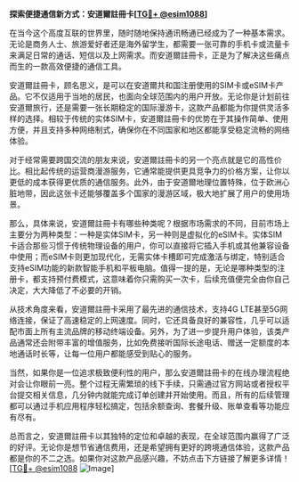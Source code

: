 **探索便捷通信新方式：安道爾註冊卡[[TG💪+ @esim1088](https://t.me/s/esim1088)]**

在当今这个高度互联的世界里，随时随地保持通讯畅通已经成为了一种基本需求。无论是商务人士、旅游爱好者还是海外留学生，都需要一张可靠的手机卡或流量卡来满足日常的通话、短信以及上网需求。而安道爾註冊卡，正是为了解决这些痛点而生的一款高效便捷的通信工具。

安道爾註冊卡，顾名思义，是可以在安道爾共和国注册使用的SIM卡或eSIM卡产品。它不仅适用于当地的居民，也面向全球范围内的用户开放。无论你是计划前往安道爾旅行，还是需要一张长期稳定的国际漫游卡，这款产品都能为你提供灵活多样的选择。相较于传统的实体SIM卡，安道爾註冊卡的优势在于其操作简单、使用方便，并且支持多种网络制式，确保你在不同国家和地区都能享受稳定流畅的网络体验。

对于经常需要跨国交流的朋友来说，安道爾註冊卡的另一个亮点就是它的高性价比。相比起传统的运营商漫游服务，它通常能提供更具竞争力的价格方案，让你以更低的成本获得更优质的通信服务。此外，由于安道爾地理位置特殊，位于欧洲心脏地带，因此这张卡还能够覆盖多个国家的漫游区域，极大地扩展了用户的使用场景。

那么，具体来说，安道爾註冊卡有哪些种类呢？根据市场需求的不同，目前市场上主要分为两种类型：一种是实体SIM卡，另一种则是虚拟化的eSIM卡。实体SIM卡适合那些习惯于传统物理设备的用户，你可以直接将它插入手机或其他兼容设备中使用；而eSIM卡则更加现代化，无需实体卡槽即可完成激活与绑定，特别适合支持eSIM功能的新款智能手机和平板电脑。值得一提的是，无论是哪种类型的注册卡，都支持预付费模式，这意味着你只需购买一次卡，后续充值便完全由你自己决定，大大降低了不必要的开销。

从技术角度来看，安道爾註冊卡采用了最先进的通信技术，支持4G LTE甚至5G网络连接，保证了高速稳定的上网速度。同时，它还具备良好的兼容性，几乎可以适配市面上所有主流品牌的移动终端设备。另外，为了进一步提升用户体验，该类产品通常还会附带丰富的增值服务，比如免费接听国际长途电话、赠送一定额度的本地通话时长等，让每一位用户都能感受到贴心的服务。

当然，如果你是一位追求极致便利性的用户，那么安道爾註冊卡的在线办理流程绝对会让你眼前一亮。整个过程无需繁琐的线下手续，只需通过官方网站或者授权平台提交相关信息，几分钟内就能完成订单创建并开始使用。而且，所有的后续管理都可以通过手机应用程序轻松搞定，包括余额查询、套餐升级、账单查看等功能应有尽有。

总而言之，安道爾註冊卡以其独特的定位和卓越的表现，在全球范围内赢得了广泛的好评。无论你是想节省通信费用，还是希望拥有更好的跨境通信体验，这款产品都是你的不二之选。如果你对这款产品感兴趣，不妨点击下方链接了解更多详情！[[TG💪+ @esim1088](https://t.me/s/esim1088) ![Image](https://i.postimg.cc/4NQfJmqS/Snipaste-2025-05-13-00-14-12.png)]